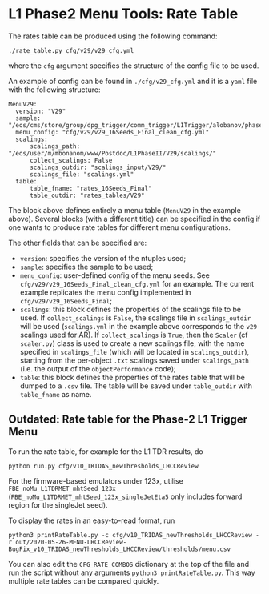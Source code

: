# L1 Phase2 Menu Tools: Rate Table

The rates table can be produced using the following command:

    ./rate_table.py cfg/v29/v29_cfg.yml

where the `cfg` argument specifies the structure of the config file to be used.

An example of config can be found in `./cfg/v29_cfg.yml` and it is a `yaml` file
with the following structure:

	MenuV29:
	  version: "V29"
	  sample: "/eos/cms/store/group/dpg_trigger/comm_trigger/L1Trigger/alobanov/phase2/menu/ntuples/13X/v29_RelVal/RelValTTbar_14TeV/RelVal_13X_TT_200PU_crab_v29_13X_RelVal_FixGenTree/230710_081407/L1NtuplePhaseII_Step1_hadd.root"
	  menu_config: "cfg/v29/v29_16Seeds_Final_clean_cfg.yml"
	  scalings:
	      scalings_path: "/eos/user/m/mbonanom/www/Postdoc/L1PhaseII/V29/scalings/"
	      collect_scalings: False
	      scalings_outdir: "scalings_input/V29/"
	      scalings_file: "scalings.yml"
	  table:
	      table_fname: "rates_16Seeds_Final"
	      table_outdir: "rates_tables/V29"

The block above defines entirely a menu table (`MenuV29` in the example above).
Several blocks (with a different title) can be specified in the config if one wants to produce
rate tables for different menu configurations.

The other fields that can be specified are:
* `version`: specifies the version of the ntuples used;
* `sample`: specifies the sample to be used;
* `menu_config`: user-defined config of the menu seeds. See `cfg/v29/v29_16Seeds_Final_clean_cfg.yml` for an example. The current example replicates the menu config implemented in `cfg/v29/v29_16Seeds_Final`;
* `scalings`: this block defines the properties of the scalings file to be used. If `collect_scalings` is `False`,
the scalings file in `scalings_outdir` will be used (`scalings.yml` in the example above corresponds to the `v29` scalings used for AR). If `collect_scalings` is `True`, then the `Scaler` (cf `scaler.py`) class is used to create a new scalings file, with the name specified in `scalings_file` (which will be located in `scalings_outdir`), starting from the per-object `.txt` scalings saved under `scalings_path` (i.e. the output of the `objectPerformance` code);
* `table`: this block defines the properties of the rates table that will be dumped to a `.csv` file. The table will be saved under `table_outdir` with `table_fname` as name.

## Outdated: Rate table for the Phase-2 L1 Trigger Menu 
To run the rate table, for example for the L1 TDR results, do
```
python run.py cfg/v10_TRIDAS_newThresholds_LHCCReview
```

For the firmware-based emulators under 123x, utilise `FBE_noMu_L1TDRMET_mhtSeed_123x` (`FBE_noMu_L1TDRMET_mhtSeed_123x_singleJetEta5` only includes forward region for the singleJet seed).
  
To display the rates in an easy-to-read format, run
```
python3 printRateTable.py -c cfg/v10_TRIDAS_newThresholds_LHCCReview -r out/2020-05-26-MENU-LHCCReview-BugFix_v10_TRIDAS_newThresholds_LHCCReview/thresholds/menu.csv
```
You can also edit the `CFG_RATE_COMBOS` dictionary at the top of
the file and run the script without any arguments `python3 printRateTable.py`.
This way multiple rate tables can be compared quickly. 

